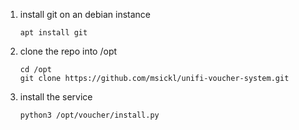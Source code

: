 <ol>
  <li>
    install git on an debian instance
    
    apt install git

  </li>
  <li>
    clone the repo into /opt

    cd /opt
    git clone https://github.com/msickl/unifi-voucher-system.git
    
  </li>
  <li>
    install the service

    python3 /opt/voucher/install.py
    
  </li>
</ol>

